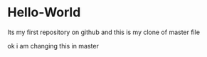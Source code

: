 # Hello-World
Its my first repository on github
and this is my clone of master file

ok i am changing this in master
